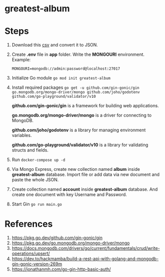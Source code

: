# greatest-album

# Steps

1. Download this [csv](https://www.kaggle.com/notgibs/500-greatest-albums-of-all-time-rolling-stone/version/1) and convert it to JSON.
2. Create **.env** file in **app** folder. Write the **MONGOURI** environment. Example:
   ```
   MONGOURI=mongodb://admin:password@localhost:27017
   ```
3. Initialize Go module `go mod init greatest-album`
4. Install required packages `go get -u github.com/gin-gonic/gin go.mongodb.org/mongo-driver/mongo github.com/joho/godotenv github.com/go-playground/validator/v10`

   **github.com/gin-gonic/gin** is a framework for building web applications.

   **go.mongodb.org/mongo-driver/mongo** is a driver for connecting to MongoDB.

   **github.com/joho/godotenv** is a library for managing environment variables.

   **github.com/go-playground/validator/v10** is a library for validating structs and fields.

5. Run `docker-compose up -d`
6. Via Mongo Express, create new collection named **album** inside **greatest-album** database. Import file or add data via new document and paste the whole JSON.
7. Create collection named **account** inside **greatest-album** database. And create one document with key Username and Password.
8. Start Gin `go run main.go`

# References

1. https://pkg.go.dev/github.com/gin-gonic/gin
2. https://pkg.go.dev/go.mongodb.org/mongo-driver/mongo
3. https://docs.mongodb.com/drivers/go/current/fundamentals/crud/write-operations/upsert/
4. https://dev.to/hackmamba/build-a-rest-api-with-golang-and-mongodb-gin-gonic-version-269m
5. https://jonathanmh.com/go-gin-http-basic-auth/
